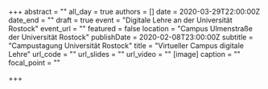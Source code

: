+++
abstract = ""
all_day = true
authors = []
date = 2020-03-29T22:00:00Z
date_end = ""
draft = true
event = "Digitale Lehre an der Universität Rostock"
event_url = ""
featured = false
location = "Campus Ulmenstraße der Universität Rostock"
publishDate = 2020-02-08T23:00:00Z
subtitle = "Campustagung Universität Rostock"
title = "Virtueller Campus digitale Lehre"
url_code = ""
url_slides = ""
url_video = ""
[image]
caption = ""
focal_point = ""

+++
